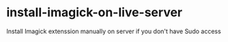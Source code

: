 # install-imagick-on-live-server
Install Imagick extenssion manually on server if you don't have Sudo access
